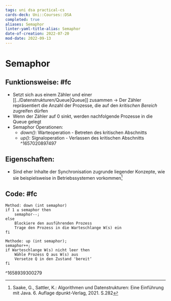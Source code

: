```yaml
---
tags: uni dsa practical-cs
cards-deck: Uni::Courses::DSA
completed: true
aliases: Semaphor
linter-yaml-title-alias: Semaphor
date-of-creation: 2022-07-20
mod-date: 2022-09-13
---
```


# Semaphor

## Funktionsweise: #fc
- Setzt sich aus einem Zähler und einer [[../Datenstrukturen/Queue|Queue]] zusammen
	→ Der Zähler repräsentiert die Anzahl der Prozesse, die auf den *kritischen Bereich* zugreifen dürfen
- Wenn der Zähler auf 0 sinkt, werden nachfolgende Prozesse in die Queue gelegt
- Semaphor Operationen:
	- *down()*: Warteoperation - Betreten des kritischen Abschnitts
	- *up()*: Signaloperation - Verlassen des kritischen Abschnitts
^1657020897497

## Eigenschaften:
- Sind eher Inhalte der Synchronisation zugrunde liegender Konzepte, wie sie beispielsweise in Betriebssystemen vorkommen[^1]

## Code: #fc
```
Method: down (int semaphor)
if 1 ≤ semaphor then
	semaphor--;
else
	Blockiere den ausführenden Prozess
	Trage den Prozess in die Warteschlange W(s) ein
fi
```
```
Methode: up (int semaphor);
semaphor++;
if Warteschlange W(s) nicht leer then
	Wähle Prozess Q aus W(s) aus
	Versetze Q in den Zustand 'bereit‘
fi
```
^1658939300279

[^1]:Saake, G., Sattler, K.: Algorithmen und Datenstrukturen: Eine Einführung mit Java. 6. Auflage dpunkt-Verlag, 2021. S.282
